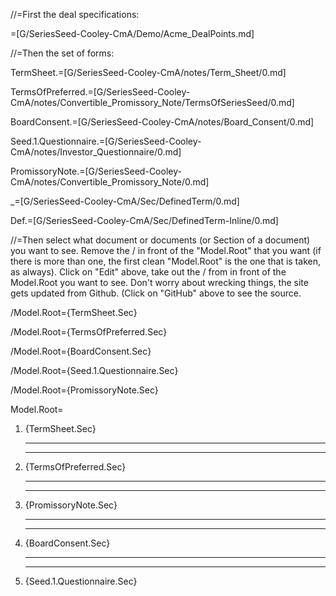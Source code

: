 //=First the deal specifications:
 
=[G/SeriesSeed-Cooley-CmA/Demo/Acme_DealPoints.md]

//=Then the set of forms:

TermSheet.=[G/SeriesSeed-Cooley-CmA/notes/Term_Sheet/0.md]

TermsOfPreferred.=[G/SeriesSeed-Cooley-CmA/notes/Convertible_Promissory_Note/TermsOfSeriesSeed/0.md]

BoardConsent.=[G/SeriesSeed-Cooley-CmA/notes/Board_Consent/0.md]

Seed.1.Questionnaire.=[G/SeriesSeed-Cooley-CmA/notes/Investor_Questionnaire/0.md]

PromissoryNote.=[G/SeriesSeed-Cooley-CmA/notes/Convertible_Promissory_Note/0.md]

_=[G/SeriesSeed-Cooley-CmA/Sec/DefinedTerm/0.md]

Def.=[G/SeriesSeed-Cooley-CmA/Sec/DefinedTerm-Inline/0.md]

//=Then select what document or documents (or Section of a document) you want to see.  Remove the / in front of the "Model.Root" that you want (if there is more than one, the first clean "Model.Root" is the one that is taken, as always).  Click on "Edit" above, take out the / from in front of the Model.Root you want to see.  Don't worry about wrecking things, the site gets updated from Github. (Click on "GitHub" above to see the source.

/Model.Root={TermSheet.Sec}  

/Model.Root={TermsOfPreferred.Sec}  

/Model.Root={BoardConsent.Sec}
  
/Model.Root={Seed.1.Questionnaire.Sec}

/Model.Root={PromissoryNote.Sec}
  
Model.Root=<ol><li>{TermSheet.Sec}<hr><hr><li>{TermsOfPreferred.Sec}<hr><hr><li>{PromissoryNote.Sec}<hr><hr><li>{BoardConsent.Sec}<hr><hr><li>{Seed.1.Questionnaire.Sec}</ol>